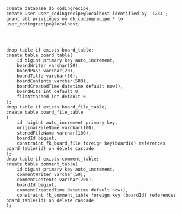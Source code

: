     create database db_codingrecipe;
    create user user_codingrecipe@localhost identified by '1234';
    grant all privileges on db_codingrecipe.* to user_codingrecipe@localhost;
    
    
    
    
    drop table if exists board_table;
    create table board_table(
        id bigint primary key auto_increment,
        boardWriter varchar(50),
        boardPass varchar(20),
        boardTitle varchar(50),
        boardContents varchar(500),
        boardCreatedTime datetime default now(),
        boardHits int default 0,
        fileAttached int default 0
    );
    drop table if exists board_file_table;
    create table board_file_table
    (
        id	bigint auto_increment primary key,
        originalFileName varchar(100),
        storedFileName varchar(100),
        boardId bigint,
        constraint fk_board_file foreign key(boardId) references board_table(id) on delete cascade
    );
    drop table if exists comment_table;
    create table comment_table(
        id bigint primary key auto_increment,
        commentWriter varchar(50),
        commentContents varchar(200),
        boardId bigint,
        commentCreatedTime datetime default now(),
        constraint fk_comment_table foreign key (boardId) references board_table(id) on delete cascade
    );
